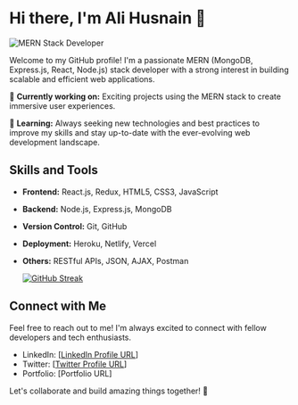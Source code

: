# Hi there, I'm Ali Husnain 👋
![MERN Stack Developer](https://img.shields.io/badge/-MERN%20Stack%20Developer-61DAFB?style=flat-square)

Welcome to my GitHub profile! I'm a passionate MERN (MongoDB, Express.js, React, Node.js) stack developer with a strong interest in building scalable and efficient web applications.

🔭 **Currently working on:** Exciting projects using the MERN stack to create immersive user experiences.

🌱 **Learning:** Always seeking new technologies and best practices to improve my skills and stay up-to-date with the ever-evolving web development landscape.

## Skills and Tools

- **Frontend:** React.js, Redux, HTML5, CSS3, JavaScript
- **Backend:** Node.js, Express.js, MongoDB
- **Version Control:** Git, GitHub
- **Deployment:** Heroku, Netlify, Vercel
- **Others:** RESTful APIs, JSON, AJAX, Postman

  [![GitHub Streak](https://streak-stats.demolab.com/?user=alihusnain010203)](https://git.io/streak-stats)

## Connect with Me

Feel free to reach out to me! I'm always excited to connect with fellow developers and tech enthusiasts.

- LinkedIn: [[LinkedIn Profile URL](www.linkedin.com/in/alihusnainmalik)]
- Twitter: [[Twitter Profile URL](https://twitter.com/ali_usnain_)]
- Portfolio: [Portfolio URL]

Let's collaborate and build amazing things together! 🚀
